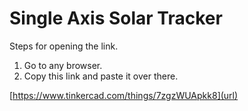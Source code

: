 # Single Axis Solar Tracker


Steps for opening the link.
1. Go to any browser.
2. Copy this link and paste it over there.


[https://www.tinkercad.com/things/7zgzWUApkk8](url)

